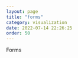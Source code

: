 ```yaml
---
layout: page
title: "forms"
category: visualization
date: 2022-07-14 22:26:25
order: 50
---
```


Forms
